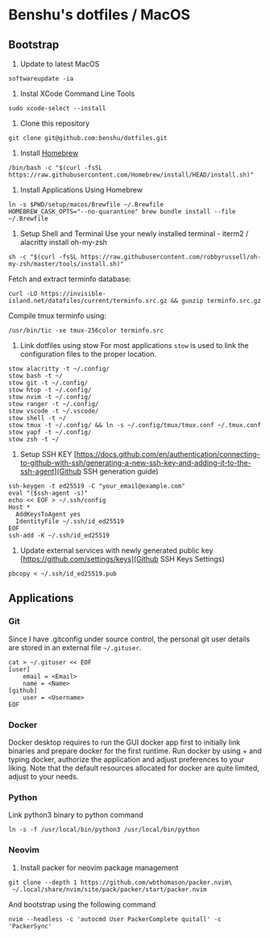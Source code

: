 # Benshu's dotfiles / MacOS

## Bootstrap
1. Update to latest MacOS
```
softwareupdate -ia
```

1. Instal XCode Command Line Tools
```
sudo xcode-select --install
```

1. Clone this repository
```
git clone git@github.com:benshu/dotfiles.git
```

1. Install [Homebrew](https://brew.sh)
```
/bin/bash -c "$(curl -fsSL https://raw.githubusercontent.com/Homebrew/install/HEAD/install.sh)"
```

1. Install Applications Using Homebrew
```
ln -s $PWD/setup/macos/Brewfile ~/.Brewfile
HOMEBREW_CASK_OPTS="--no-quarantine" brew bundle install --file ~/.Brewfile
```

1. Setup Shell and Terminal 
Use your newly installed terminal - iterm2 / alacritty
install oh-my-zsh
```
sh -c "$(curl -fsSL https://raw.githubusercontent.com/robbyrussell/oh-my-zsh/master/tools/install.sh)"
```

Fetch and extract terminfo database:
```
curl -LO https://invisible-island.net/datafiles/current/terminfo.src.gz && gunzip terminfo.src.gz
```
Compile tmux terminfo using:
```
/usr/bin/tic -xe tmux-256color terminfo.src
```

1. Link dotfiles using stow
For most applications `stow` is used to link the configuration files to the proper location.
```
stow alacritty -t ~/.config/
stow bash -t ~/
stow git -t ~/.config/
stow htop -t ~/.config/
stow nvim -t ~/.config/
stow ranger -t ~/.config/
stow vscode -t ~/.vscode/
stow shell -t ~/
stow tmux -t ~/.config/ && ln -s ~/.config/tmux/tmux.conf ~/.tmux.conf
stow yapf -t ~/.config/
stow zsh -t ~/
```

1. Setup SSH KEY
[https://docs.github.com/en/authentication/connecting-to-github-with-ssh/generating-a-new-ssh-key-and-adding-it-to-the-ssh-agent](Github SSH generation guide)

```
ssh-keygen -t ed25519 -C "your_email@example.com"
eval "($ssh-agent -s)"
echo << EOF > ~/.ssh/config
Host *
  AddKeysToAgent yes
  IdentityFile ~/.ssh/id_ed25519
EOF
ssh-add -K ~/.ssh/id_ed25519
```
1. Update external services with newly generated public key [https://github.com/settings/keys](Github SSH Keys Settings)
```
pbcopy < ~/.ssh/id_ed25519.pub
```
## Applications
### Git
Since I have .gitconfig under source control, the personal git user details are stored in an external file `~/.gituser`.

```shell
cat > ~/.gituser << EOF
[user]
	email = <Email>
	name = <Name>
[github]
    user = <Username>
EOF
```

### Docker
Docker desktop requires to run the GUI docker app first to initially link binaries and prepare docker for the first runtime.
Run docker by using <CMD>+<space> and typing docker, authorize the application and adjust preferences to your liking.
Note that the default resources allocated for docker are quite limited, adjust to your needs.

### Python
Link python3 binary to python command
```
ln -s -f /usr/local/bin/python3 /usr/local/bin/python
```
### Neovim
1. Install packer for neovim package management
```
git clone --depth 1 https://github.com/wbthomason/packer.nvim\
 ~/.local/share/nvim/site/pack/packer/start/packer.nvim
```
And bootstrap using the following command
```
nvim --headless -c 'autocmd User PackerComplete quitall' -c 'PackerSync'
```
